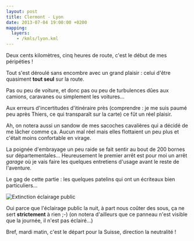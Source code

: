 ```yaml
---
layout: post
title: Clermont - Lyon
date: 2013-07-04 19:00:00 +0200
mapping:
  layers:
    - /kmls/lyon.kml
---
```


Deux cents kilomètres, cinq heures de route, c'est le début de mes péripéties !

Tout s'est déroulé sans encombre avec un grand plaisir :
celui d'être quasiment **tout seul** sur la route.

Pas ou peu de voiture, et donc pas ou peu de turbulences dûes aux camions, caravanes ou simplement les voitures...

Aux erreurs d'incertitudes d'itinéraire près (comprendre : je me suis paumé peu après Thiers,
ce qui transparaît sur la carte) ce fût un réel plaisir.

Ah, on notera aussi un sandow de mes sacoches cavalières qui a décidé de me lâcher comme ça.
Aucun mal réel mais elles flottaient un peu plus et c'était moins confortable en virage.

La poignée d'embrayage un peu raide se fait sentir au bout de 200 bornes sur départementales...
Heureusement le premier arrêt est pour moi un arrêt _garage_ où je vais faire les quelques entretiens d'usage
avant le reste de l'aventure.

Le gag de cette partie : les quelques patelins qui ont un écriteaux bien particuliers...

![Extinction éclairage public](http://www.leprogres.fr/fr/images/212098D0-FE98-4E9E-A184-E62373DEA2DA/LPR_02/5-000-euros-d-economies-grace-a-l-extinction-de-l-eclairage-public-de-nuit.jpg "Extinction éclairage public")

Oui parce que l'éclairage public la nuit, à part nous coûter des sous, ça ne sert **strictement** à rien ;-)
(on notera d'ailleurs que ce panneau n'est visible que la journée, il n'est pas éclairé...)

Bref, mardi matin, c'est le départ pour la Suisse, direction la neutralité !
